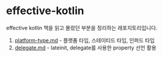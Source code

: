 # effective-kotlin

effective kotlin 책을 읽고 몰랐던 부분을 정리하는 레포지토리입니다.

1. [platform-type.md](./platform-type.md) - 플랫폼 타입, 스테이티드 타입, 인퍼드 타입
2. [delegate.md](./delegate.md) - lateinit, delegate를 사용한 property 선언 활용